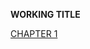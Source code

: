 **WORKING TITLE**

<a href="change of basis/Ch 1.2- analogy to lang.TXT/">CHAPTER 1</a>

<!---
**[ch3](ch3.md)**
-->